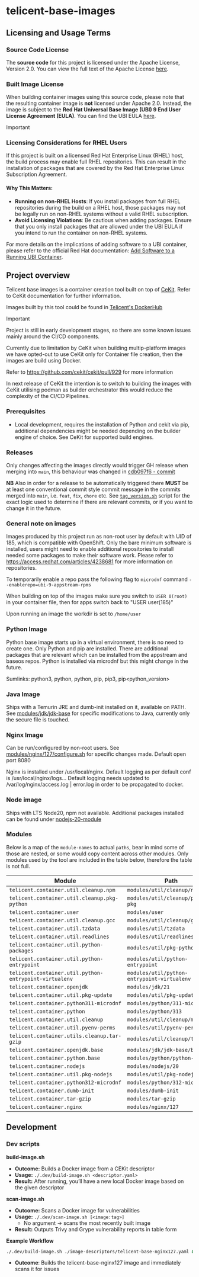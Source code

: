 # telicent-base-images

## Licensing and Usage Terms

### Source Code License
The **source code** for this project is licensed under the Apache License, Version 2.0. 
You can view the full text of the Apache License [here](http://www.apache.org/licenses/LICENSE-2.0).

### Built Image License
When building container images using this source code, please note that the resulting container image is **not**
licensed under Apache 2.0. Instead, the image is subject to the **Red Hat Universal Base Image (UBI) 9 End User License
Agreement (EULA)**. You can find the UBI EULA
[here](https://www.redhat.com/en/about-red-hat-end-user-license-agreements#UBI).


> [!IMPORTANT]
> ### Licensing Considerations for RHEL Users
>
> If this project is built on a licensed Red Hat Enterprise Linux (RHEL) host, the build process may enable full RHEL
> repositories. This can result in the installation of packages that are covered by the Red Hat Enterprise Linux
> Subscription Agreement. 
>
> #### Why This Matters:
> - **Running on non-RHEL Hosts**: If you install packages from full RHEL repositories during the build on a RHEL host,
>   those packages may not be legally run on non-RHEL systems without a valid RHEL subscription.
> - **Avoid Licensing Violations**: Be cautious when adding packages. Ensure that you only install packages that are
>   allowed under the UBI EULA if you intend to run the container on non-RHEL systems.

For more details on the implications of adding software to a UBI container, please refer to the official Red Hat
documentation: [Add Software to a Running UBI
Container](https://access.redhat.com/documentation/en-us/red_hat_enterprise_linux/9/html-single/building_running_and_managing_containers/index/#add_software_to_a_running_ubi_container).

## Project overview

Telicent base images is a container creation tool built on top of [CeKit](https://github.com/cekit/cekit). Refer to 
CeKit documentation for further information.

Images built by this tool could be found in [Telicent's DockerHub](https://hub.docker.com/u/telicent)


> [!IMPORTANT]
> 
> Project is still in early development stages, so there are some known issues mainly around the CI/CD components.
>
> Currently due to limitation by CeKit when building multip-platform images we have opted-out to use CeKit only
> for Container file creation, then the images are build using Docker. 
> 
> Refer to https://github.com/cekit/cekit/pull/929 for more information
> 
> In next release of CeKit the intention is to switch to building the images with CeKit utilising podman 
> as builder orchestrator this would reduce the complexity of the CI/CD Pipelines.
>


### Prerequisites

 - Local development, requires the installation of Python and cekit via pip, additional dependencies might be needed 
depending on the builder engine of choice. See CeKit for supported build engines.

### Releases

Only changes affecting the images directly would trigger GH release when merging into `main`, this behaviour was 
changed in [cdb097f6 - commit][cdb097f6]

[cdb097f6]: https://github.com/telicent-oss/telicent-base-images/commit/cdb097f6f8b36e76394262c4c600561363154be6

**NB** Also in order for a release to be automatically triggered there **MUST** be at least one conventional commit
style commit message in the commits merged into `main`, i.e. `feat`, `fix`, `chore` etc.  See
[`tag_version.sh`](tag_version.sh) script for the exact logic used to determine if there are relevant commits, or if you
want to change it in the future.

### General note on images

Images produced by this project run as non-root user by default with UID of 185, which is compatible with OpenShift.
Only the bare minimum software is installed, users might need to enable additional repositories to install needed some
packages to make their software work. Please refer to https://access.redhat.com/articles/4238681 for more information 
on repositories.

To temporarily enable a repo pass the following flag to `microdnf` command  `--enablerepo=ubi-9-appstream-rpms`


When building on top of the images make sure you switch to `USER 0(root)` in your container file, then for apps
switch back to "USER user(185)"

Upon running an image the workdir is set to `/home/user`


### Python Image

Python base image starts up in a virtual environment, there is no need to create one. Only Python and pip are installed.
There are additional packages that are relevant which can be installed from the appstream and baseos repos.
Python is installed via microdnf but this might change in the future.

Sumlinks: python3, python, python<version>, pip, pip3, pip<python_version>

### Java Image

Ships with a Temurin JRE and dumb-init installed on it, available on PATH. 
See [modules/jdk/jdk-base](modules/jdk/jdk-base) for specific modifications to Java,
currently only the secure file is touched.


### Nginx Image

Can be run/configured by non-root users. See [modules/nginx/127/configure.sh](modules/nginx/127/configure.sh)
for specific changes made. Default open port 8080

Nginx is installed under /usr/local/nginx.
Default logging as per default conf is /usr/local/nginx/logs...
Default logging needs updated to /var/log/nginx/access.log | error.log in order to be propagated to docker.


### Node image

Ships with LTS Node20, npm not available. Additional packages installed can be found under [nodejs-20-module](modules/nodejs/20/module.yaml)


### Modules

Below is a map of the `module-names` to actual `paths`, bear in mind some of those are nested, 
or some would copy content across other modules. Only modules used by the tool are included in the 
table below, therefore the table is not full.

| **Module**                                    | **Path**                                   |
|-----------------------------------------------|-------------------------------------------|
| `telicent.container.util.cleanup.npm`         | `modules/util/cleanup/npm`                |
| `telicent.container.util.cleanup.pkg-python`  | `modules/util/cleanup/python-pkg`         |
| `telicent.container.user`                     | `modules/user`                            |
| `telicent.container.util.cleanup.gcc`         | `modules/util/cleanup/gcc`                |
| `telicent.container.util.tzdata`              | `modules/util/tzdata`                     |
| `telicent.container.util.readlines`           | `modules/util/readlines`                  |
| `telicent.container.util.python-packages`     | `modules/util/pkg-python`                 |
| `telicent.container.util.python-entrypoint`   | `modules/util/python-entrypoint`          |
| `telicent.container.util.python-entrypoint-virtualenv` | `modules/util/python-entrypoint-virtualenv` |
| `telicent.container.openjdk`                  | `modules/jdk/21`                          |
| `telicent.container.util.pkg-update`          | `modules/util/pkg-update`                 |
| `telicent.container.python311-microdnf`       | `modules/python/311-microdnf`             |
| `telicent.container.python`                   | `modules/python/313`                      |
| `telicent.container.util.cleanup`             | `modules/util/cleanup/microdnf`           |
| `telicent.container.util.pyenv-perms`         | `modules/util/pyenv-perms`                |
| `telicent.container.utils.cleanup.tar-gzip`   | `modules/util/cleanup/tar-gzip`           |
| `telicent.container.openjdk.base`             | `modules/jdk/jdk-base/base`               |
| `telicent.container.python.base`              | `modules/python/python-base`              |
| `telicent.container.nodejs`                   | `modules/nodejs/20`                       |
| `telicent.container.util.pkg-nodejs`          | `modules/util/pkg-nodejs`                 |
| `telicent.container.python312-microdnf`       | `modules/python/312-microdnf`             |
| `telicent.container.dumb-init`                | `modules/dumb-init`                       |
| `telicent.container.tar-gzip`                 | `modules/tar-gzip`                        |
| `telicent.container.nginx`                    | `modules/nginx/127`                       |

## Development

### Dev scripts

**build-image.sh**  
- **Outcome:** Builds a Docker image from a CEKit descriptor
- **Usage:** `./.dev/build-image.sh <descriptor.yaml>`  
- **Result:** After running, you’ll have a new local Docker image based on the given descriptor

**scan-image.sh**  
- **Outcome:** Scans a Docker image for vulnerabilities
- **Usage:** `./.dev/scan-image.sh [<image:tag>]`  
  - No argument → scans the most recently built image
- **Result:** Outputs Trivy and Grype vulnerability reports in table form

**Example Workflow**  
```bash
./.dev/build-image.sh ./image-descriptors/telicent-base-nginx127.yaml && ./.dev/scan-image.sh
```
- **Outcome**: Builds the telicent-base-nginx127 image and immediately scans it for issues
